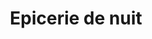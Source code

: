 ---
title: "Epicerie de nuit"
url: /toulouse/epicerie-de-nuit-rue-du-faubourg-bonnefoy/
shop: Lebensmittel
---